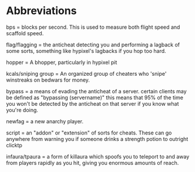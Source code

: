 # Abbreviations

bps = blocks per second. This is used to measure both flight speed and scaffold speed.

flag/flagging = the anticheat detecting you and performing a lagback of some sorts, something like hypixel's lagbacks if you hop too hard.

hopper = A bhopper, particularly in hypixel pit

kcals/sniping group = An organized group of cheaters who 'snipe' winstreaks on bedwars for money.

bypass = a means of evading the anticheat of a server. certain clients may be defined as "bypassing \(servername\)" this means that 95% of the time you won't be detected by the anticheat on that server if you know what you're doing.

newfag = a new anarchy player.

script = an "addon" or "extension" of sorts for cheats. These can go anywhere from warning you if someone drinks a strength potion to outright clicktp

infaura/tpaura = a form of killaura which spoofs you to teleport to and away from players rapidly as you hit, giving you enormous amounts of reach.

